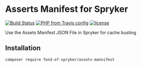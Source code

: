 # Asserts Manifest for Spryker
[![Build Status](https://travis-ci.org/fond-of/spryker-assets-manifest.svg?branch=master)](https://travis-ci.org/fond-of/spryker-assets-manifest)
[![PHP from Travis config](https://img.shields.io/travis/php-v/symfony/symfony.svg)](https://php.net/)
[![license](https://img.shields.io/github/license/mashape/apistatus.svg)](https://packagist.org/packages/fond-of-spryker/assets-manifest)

Use the Assets Manifest JSON File in Spryker for cache busting


## Installation

```
composer require fond-of-spryker/assets-mannifest
```